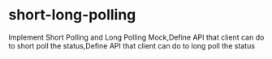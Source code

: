 # short-long-polling
Implement Short Polling and Long Polling Mock,Define API that client can do to short poll the status,Define API that client can do to long poll the status
